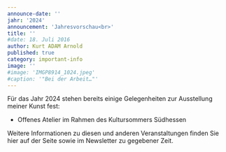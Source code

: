```yaml
---
announce-date: ''
jahr: '2024'
announcement: 'Jahresvorschau<br>'
title: ''
#date: 18. Juli 2016
author: Kurt ADAM Arnold
published: true
category: important-info
image: ''
#image: 'IMGP8914_1024.jpeg'
#caption: '"Bei der Arbeit…"'
---
```


Für das Jahr 2024 stehen bereits einige Gelegenheiten zur Ausstellung meiner Kunst fest:

* Offenes Atelier im Rahmen des Kultursommers Südhessen

<p>Weitere Informationen zu diesen und anderen Veranstaltungen finden Sie hier auf der Seite sowie im Newsletter zu gegebener Zeit.</p>

